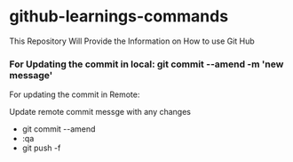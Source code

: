 # github-learnings-commands
This Repository Will Provide the Information on How to use Git Hub 


### For  Updating the commit in local: git commit --amend -m 'new message'
For updating the commit in Remote:

Update remote commit messge with any changes

- git commit --amend
- :qa
- git push -f


